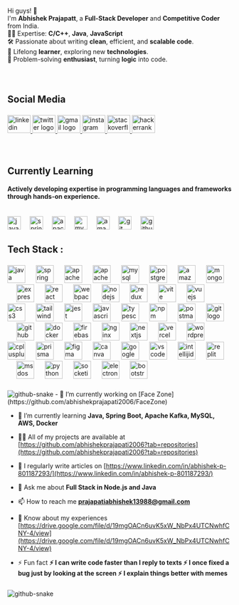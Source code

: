 <br clear="both">
<p align="left">Hi guys! 👋<br>I'm <b>Abhishek Prajapatt</b>, a <b>Full-Stack Developer</b> and <b>Competitive Coder</b> from India.<br>  🧑‍💻 Expertise: <b>C/C++</b>, <b>Java</b>, <b>JavaScript</b><br>  🛠️ Passionate about writing <b>clean</b>, efficient, and <b>scalable code</b>.<br>  🌱 Lifelong <b>learner</b>, exploring new <b>technologies</b>.<br>  🧩 Problem-solving <b>enthusiast</b>, turning <b>logic</b> into code.</p>

###

<br clear="both">

<h2 align="left">Social Media</h2>

###

<div align="left">
  <a href="https://www.linkedin.com/in/abhishek-p-801187293/" target="_blank">
    <img src="https://raw.githubusercontent.com/maurodesouza/profile-readme-generator/master/src/assets/icons/social/linkedin/default.svg" width="52" height="40" alt="linkedin logo"  />
  </a>
  <a href="https://x.com/AbhishekPr41787" target="_blank">
    <img src="https://raw.githubusercontent.com/maurodesouza/profile-readme-generator/master/src/assets/icons/social/twitter/default.svg" width="52" height="40" alt="twitter logo"  />
  </a>
  <a href="prajapatiabhishek13988@gmail.com" target="_blank">
    <img src="https://raw.githubusercontent.com/maurodesouza/profile-readme-generator/master/src/assets/icons/social/gmail/default.svg" width="52" height="40" alt="gmail logo"  />
  </a>
  <a href="https://www.instagram.com/abhishekprajapatt/" target="_blank">
    <img src="https://raw.githubusercontent.com/maurodesouza/profile-readme-generator/master/src/assets/icons/social/instagram/default.svg" width="52" height="40" alt="instagram logo"  />
  </a>
  <a href="https://stackoverflow.com/users/24832311/abhishek-prajapati" target="_blank">
    <img src="https://raw.githubusercontent.com/maurodesouza/profile-readme-generator/master/src/assets/icons/social/stackoverflow/default.svg" width="52" height="40" alt="stackoverflow logo"  />
  </a>
  <a href="https://www.hackerrank.com/profile/prajapatiabhish6" target="_blank">
    <img src="https://raw.githubusercontent.com/maurodesouza/profile-readme-generator/master/src/assets/icons/social/hackerrank/default.svg" width="52" height="40" alt="hackerrank logo"  />
  </a>
</div>


###
<br clear="both">
<h2 align="left">Currently Learning</h2>

<h4 align="left">Actively developing expertise in programming languages and frameworks through hands-on experience.</h4>
<br clear="both">
<div align="left">
  <img src="https://cdn.jsdelivr.net/gh/devicons/devicon/icons/java/java-original.svg" height="30" alt="java logo"  />
  <img width="12" />
  <img src="https://cdn.simpleicons.org/spring/6DB33F" height="30" alt="spring logo"  />
  <img width="12" />
  <img src="https://cdn.simpleicons.org/apachekafka/231F20" height="30" alt="apachekafka logo"  />
  <img width="12" />
  <img src="https://cdn.jsdelivr.net/gh/devicons/devicon/icons/mysql/mysql-original.svg" height="30" alt="mysql logo"  />
  <img width="12" />
  <img src="https://cdn.jsdelivr.net/gh/devicons/devicon/icons/amazonwebservices/amazonwebservices-line-wordmark.svg" height="30" alt="amazonwebservices logo"  />
  <img width="12" />
  <img src="https://cdn.jsdelivr.net/gh/devicons/devicon/icons/git/git-original.svg" height="30" alt="git logo"  />
  <img width="12" />
  <img src="https://skillicons.dev/icons?i=github" height="30" alt="github logo"  />
</div>

###


<h2 align="left">Tech Stack :</h2>

###

<div align="left">
  <img src="https://skillicons.dev/icons?i=java" height="40" alt="java logo"  />
  <img width="16" />
  <img src="https://skillicons.dev/icons?i=spring" height="40" alt="spring logo"  />
  <img width="16" />
  <img src="https://skillicons.dev/icons?i=kafka" height="40" alt="apachekafka logo"  />
  <img width="16" />
  <img src="https://cdn.simpleicons.org/apache/D22128" height="40" alt="apache logo"  />
  <img width="16" />
  <img src="https://skillicons.dev/icons?i=mysql" height="40" alt="mysql logo"  />
  <img width="16" />
  <img src="https://skillicons.dev/icons?i=postgres" height="40" alt="postgresql logo"  />
  <img width="16" />
  <img src="https://skillicons.dev/icons?i=aws" height="40" alt="amazonwebservices logo"  />
  <img width="16" />
  <img src="https://skillicons.dev/icons?i=mongodb" height="40" alt="mongodb logo"  />
  <img width="16" />
  <img src="https://skillicons.dev/icons?i=express" height="40" alt="express logo"  />
  <img width="16" />
  <img src="https://skillicons.dev/icons?i=react" height="40" alt="react logo"  />
  <img width="16" />
  <img src="https://skillicons.dev/icons?i=webpack" height="40" alt="webpack logo"  />
  <img width="16" />
  <img src="https://skillicons.dev/icons?i=nodejs" height="40" alt="nodejs logo"  />
  <img width="16" />
  <img src="https://skillicons.dev/icons?i=redux" height="40" alt="redux logo"  />
  <img width="16" />
  <img src="https://skillicons.dev/icons?i=vite" height="40" alt="vite logo"  />
  <img width="16" />
  <img src="https://skillicons.dev/icons?i=vue" height="40" alt="vuejs logo"  />
  <img width="16" />
  <img src="https://skillicons.dev/icons?i=css" height="40" alt="css3 logo"  />
  <img width="16" />
  <img src="https://skillicons.dev/icons?i=tailwind" height="40" alt="tailwindcss logo"  />
  <img width="16" />
  <img src="https://skillicons.dev/icons?i=jest" height="40" alt="jest logo"  />
  <img width="16" />
  <img src="https://skillicons.dev/icons?i=js" height="40" alt="javascript logo"  />
  <img width="16" />
  <img src="https://skillicons.dev/icons?i=ts" height="40" alt="typescript logo"  />
  <img width="16" />
  <img src="https://cdn.simpleicons.org/npm/CB3837" height="40" alt="npm logo"  />
  <img width="16" />
  <img src="https://skillicons.dev/icons?i=postman" height="40" alt="postman logo"  />
  <img width="16" />
  <img src="https://skillicons.dev/icons?i=git" height="40" alt="git logo"  />
  <img width="16" />
  <img src="https://skillicons.dev/icons?i=github" height="40" alt="github logo"  />
  <img width="16" />
  <img src="https://skillicons.dev/icons?i=docker" height="40" alt="docker logo"  />
  <img width="16" />
  <img src="https://skillicons.dev/icons?i=firebase" height="40" alt="firebase logo"  />
  <img width="16" />
  <img src="https://skillicons.dev/icons?i=nginx" height="40" alt="nginx logo"  />
  <img width="16" />
  <img src="https://skillicons.dev/icons?i=nextjs" height="40" alt="nextjs logo"  />
  <img width="16" />
  <img src="https://skillicons.dev/icons?i=vercel" height="40" alt="vercel logo"  />
  <img width="16" />
  <img src="https://skillicons.dev/icons?i=wordpress" height="40" alt="wordpress logo"  />
  <img width="16" />
  <img src="https://skillicons.dev/icons?i=cpp" height="40" alt="cplusplus logo"  />
  <img width="16" />
  <img src="https://skillicons.dev/icons?i=prisma" height="40" alt="prisma logo"  />
  <img width="16" />
  <img src="https://skillicons.dev/icons?i=figma" height="40" alt="figma logo"  />
  <img width="16" />
  <img src="https://cdn.jsdelivr.net/gh/devicons/devicon/icons/canva/canva-original.svg" height="40" alt="canva logo"  />
  <img width="16" />
  <img src="https://skillicons.dev/icons?i=gcp" height="40" alt="googlecloud logo"  />
  <img width="16" />
  <img src="https://skillicons.dev/icons?i=vscode" height="40" alt="vscode logo"  />
  <img width="16" />
  <img src="https://skillicons.dev/icons?i=idea" height="40" alt="intellijidea logo"  />
  <img width="16" />
  <img src="https://skillicons.dev/icons?i=replit" height="40" alt="replit logo"  />
  <img width="16" />
  <img src="https://cdn.jsdelivr.net/gh/devicons/devicon/icons/msdos/msdos-original.svg" height="40" alt="msdos logo"  />
  <img width="16" />
  <img src="https://skillicons.dev/icons?i=py" height="40" alt="python logo"  />
  <img width="16" />
  <img src="https://cdn.jsdelivr.net/gh/devicons/devicon/icons/socketio/socketio-original.svg" height="40" alt="socketio logo"  />
  <img width="16" />
  <img src="https://skillicons.dev/icons?i=electron" height="40" alt="electron logo"  />
  <img width="16" />
  <img src="https://skillicons.dev/icons?i=bootstrap" height="40" alt="bootstrap logo"  />
</div>

###
<picture>
  <source media="(prefers-color-scheme: dark)" srcset="https://github.com/abhishekprajapati2006/abhishekprajapatt/blob/output/github-snake-dark.svg" />
  <source media="(prefers-color-scheme: light)" srcset="https://github.com/abhishekprajapati2006/abhishekprajapatt/blob/output/github-snake.svg" />
  <img alt="github-snake" src="https://github.com/abhishekprajapati2006/abhishekprajapatt/blob/output/github-snake.svg" />
</picture>
- 🔭 I’m currently working on [Face Zone](https://github.com/abhishekprajapati2006/FaceZone)

- 🌱 I’m currently learning **Java, Spring Boot, Apache Kafka, MySQL, AWS, Docker**

- 👨‍💻 All of my projects are available at [https://github.com/abhishekprajapati2006?tab=repositories](https://github.com/abhishekprajapati2006?tab=repositories)

- 📝 I regularly write articles on [https://www.linkedin.com/in/abhishek-p-801187293/](https://www.linkedin.com/in/abhishek-p-801187293/)

- 💬 Ask me about **Full Stack in Node.js and Java**

- 📫 How to reach me **prajapatiabhishek13988@gmail.com**

- 📄 Know about my experiences [https://drive.google.com/file/d/19mgOACn6uvK5xW_NbPx4UTCNwhfCNY-4/view](https://drive.google.com/file/d/19mgOACn6uvK5xW_NbPx4UTCNwhfCNY-4/view)

- ⚡ Fun fact **⚡ I can write code faster than I reply to texts ⚡ I once fixed a bug just by looking at the screen ⚡ I explain things better with memes**

###
<picture>
  <source media="(prefers-color-scheme: dark)" srcset="https://github.com/abhishekprajapati2006/abhishekprajapatt/blob/output/github-snake-dark.svg" />
  <source media="(prefers-color-scheme: light)" srcset="https://github.com/abhishekprajapati2006/abhishekprajapatt/blob/output/github-snake.svg" />
  <img alt="github-snake" src="https://github.com/abhishekprajapati2006/abhishekprajapatt/blob/output/github-snake.svg" />
</picture>
